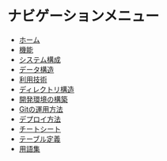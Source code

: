 ナビゲーションメニュー
====================

- [ホーム](index.md)
- [機能](features/)
- [システム構成](architecture.md)
- [データ構造](data_structure.md)
- [利用技術](technology.md)
- [ディレクトリ構造](directory_structure.md)
- [開発環境の構築](setup_environment.md)
- [Gitの運用方法](git_operation.md)
- [デプロイ方法](deploy.md)
- [チートシート](cheatsheet.md)
- [テーブル定義](schema/)
- [用語集](glossary.md)
